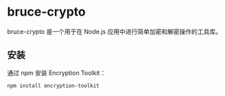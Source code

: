 # bruce-crypto

bruce-crypto 是一个用于在 Node.js 应用中进行简单加密和解密操作的工具库。

## 安装

通过 npm 安装 Encryption Toolkit：

```bash
npm install encryption-toolkit
```
